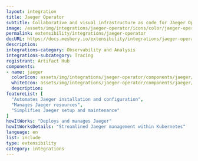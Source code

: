 ```yaml
---
layout: integration
title: Jaeger Operator
subtitle: Collaborative and visual infrastructure as code for Jaeger Operator
image: /assets/img/integrations/jaeger-operator/icons/color/jaeger-operator-color.svg
permalink: extensibility/integrations/jaeger-operator
docURL: https://docs.meshery.io/extensibility/integrations/jaeger-operator
description: 
integrations-category: Observability and Analysis
integrations-subcategory: Tracing
registrant: Artifact Hub
components: 
- name: jaeger
  colorIcon: assets/img/integrations/jaeger-operator/components/jaeger/icons/color/jaeger-color.svg
  whiteIcon: assets/img/integrations/jaeger-operator/components/jaeger/icons/white/jaeger-white.svg
  description: 
featureList: [
  "Automates Jaeger installation and configuration",
  "Manages Jaeger resources",
  "Simplifies Jaeger setup and maintenance"
]
howItWorks: "Deploys and manages Jaeger"
howItWorksDetails: "Streamlined Jaeger management within Kubernetes"
language: en
list: include
type: extensibility
category: integrations
---
```

